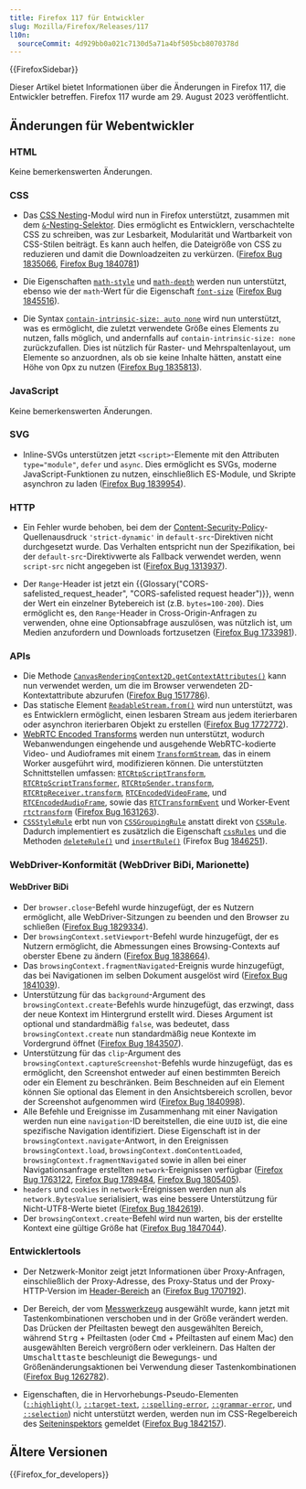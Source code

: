 ```yaml
---
title: Firefox 117 für Entwickler
slug: Mozilla/Firefox/Releases/117
l10n:
  sourceCommit: 4d929bb0a021c7130d5a71a4bf505bcb8070378d
---
```


{{FirefoxSidebar}}

Dieser Artikel bietet Informationen über die Änderungen in Firefox 117, die Entwickler betreffen. Firefox 117 wurde am 29. August 2023 veröffentlicht.

## Änderungen für Webentwickler

### HTML

Keine bemerkenswerten Änderungen.

### CSS

- Das [CSS Nesting](/de/docs/Web/CSS/CSS_nesting)-Modul wird nun in Firefox unterstützt, zusammen mit dem [`&`-Nesting-Selektor](/de/docs/Web/CSS/Nesting_selector). Dies ermöglicht es Entwicklern, verschachtelte CSS zu schreiben, was zur Lesbarkeit, Modularität und Wartbarkeit von CSS-Stilen beiträgt. Es kann auch helfen, die Dateigröße von CSS zu reduzieren und damit die Downloadzeiten zu verkürzen. ([Firefox Bug 1835066](https://bugzil.la/1835066), [Firefox Bug 1840781](https://bugzil.la/1840781))

- Die Eigenschaften [`math-style`](/de/docs/Web/CSS/math-style) und [`math-depth`](/de/docs/Web/CSS/math-depth) werden nun unterstützt, ebenso wie der `math`-Wert für die Eigenschaft [`font-size`](/de/docs/Web/CSS/font-size#values) ([Firefox Bug 1845516](https://bugzil.la/1845516)).

- Die Syntax [`contain-intrinsic-size: auto none`](/de/docs/Web/CSS/contain-intrinsic-size) wird nun unterstützt, was es ermöglicht, die zuletzt verwendete Größe eines Elements zu nutzen, falls möglich, und andernfalls auf `contain-intrinsic-size: none` zurückzufallen. Dies ist nützlich für Raster- und Mehrspaltenlayout, um Elemente so anzuordnen, als ob sie keine Inhalte hätten, anstatt eine Höhe von 0px zu nutzen ([Firefox Bug 1835813](https://bugzil.la/1835813)).

### JavaScript

Keine bemerkenswerten Änderungen.

### SVG

- Inline-SVGs unterstützen jetzt `<script>`-Elemente mit den Attributen `type="module"`, `defer` und `async`. Dies ermöglicht es SVGs, moderne JavaScript-Funktionen zu nutzen, einschließlich ES-Module, und Skripte asynchron zu laden ([Firefox Bug 1839954](https://bugzil.la/1839954)).

### HTTP

- Ein Fehler wurde behoben, bei dem der [Content-Security-Policy](/de/docs/Web/HTTP/Guides/CSP)-Quellenausdruck `'strict-dynamic'` in `default-src`-Direktiven nicht durchgesetzt wurde.
  Das Verhalten entspricht nun der Spezifikation, bei der `default-src`-Direktivwerte als Fallback verwendet werden, wenn `script-src` nicht angegeben ist ([Firefox Bug 1313937](https://bugzil.la/1313937)).

- Der `Range`-Header ist jetzt ein {{Glossary("CORS-safelisted_request_header", "CORS-safelisted request header")}}, wenn der Wert ein einzelner Bytebereich ist (z.B. `bytes=100-200`).
  Dies ermöglicht es, den `Range`-Header in Cross-Origin-Anfragen zu verwenden, ohne eine Optionsabfrage auszulösen, was nützlich ist, um Medien anzufordern und Downloads fortzusetzen ([Firefox Bug 1733981](https://bugzil.la/1733981)).

### APIs

- Die Methode [`CanvasRenderingContext2D.getContextAttributes()`](/de/docs/Web/API/CanvasRenderingContext2D/getContextAttributes) kann nun verwendet werden, um die im Browser verwendeten 2D-Kontextattribute abzurufen ([Firefox Bug 1517786](https://bugzil.la/1517786)).
- Das statische Element [`ReadableStream.from()`](/de/docs/Web/API/ReadableStream/from_static) wird nun unterstützt, was es Entwicklern ermöglicht, einen lesbaren Stream aus jedem iterierbaren oder asynchron iterierbaren Objekt zu erstellen ([Firefox Bug 1772772](https://bugzil.la/1772772)).
- [WebRTC Encoded Transforms](/de/docs/Web/API/WebRTC_API/Using_Encoded_Transforms) werden nun unterstützt, wodurch Webanwendungen eingehende und ausgehende WebRTC-kodierte Video- und Audioframes mit einem [`TransformStream`](/de/docs/Web/API/TransformStream), das in einem Worker ausgeführt wird, modifizieren können.
  Die unterstützten Schnittstellen umfassen: [`RTCRtpScriptTransform`](/de/docs/Web/API/RTCRtpScriptTransform), [`RTCRtpScriptTransformer`](/de/docs/Web/API/RTCRtpScriptTransformer), [`RTCRtpSender.transform`](/de/docs/Web/API/RTCRtpSender/transform), [`RTCRtpReceiver.transform`](/de/docs/Web/API/RTCRtpReceiver/transform), [`RTCEncodedVideoFrame`](/de/docs/Web/API/RTCEncodedVideoFrame), und [`RTCEncodedAudioFrame`](/de/docs/Web/API/RTCEncodedAudioFrame), sowie das [`RTCTransformEvent`](/de/docs/Web/API/RTCTransformEvent) und Worker-Event [`rtctransform`](/de/docs/Web/API/DedicatedWorkerGlobalScope/rtctransform_event) ([Firefox Bug 1631263](https://bugzil.la/1631263)).
- [`CSSStyleRule`](/de/docs/Web/API/CSSStyleRule) erbt nun von [`CSSGroupingRule`](/de/docs/Web/API/CSSGroupingRule) anstatt direkt von [`CSSRule`](/de/docs/Web/API/CSSRule). Dadurch implementiert es zusätzlich die Eigenschaft [`cssRules`](/de/docs/Web/API/CSSGroupingRule/cssRules) und die Methoden [`deleteRule()`](/de/docs/Web/API/CSSGroupingRule/cssRules) und [`insertRule()`](/de/docs/Web/API/CSSGroupingRule/insertRule) (Firefox Bug [1846251](https://bugzil.la/1846251)).

### WebDriver-Konformität (WebDriver BiDi, Marionette)

#### WebDriver BiDi

- Der `browser.close`-Befehl wurde hinzugefügt, der es Nutzern ermöglicht, alle WebDriver-Sitzungen zu beenden und den Browser zu schließen ([Firefox Bug 1829334](https://bugzil.la/1829334)).
- Der `browsingContext.setViewport`-Befehl wurde hinzugefügt, der es Nutzern ermöglicht, die Abmessungen eines Browsing-Contexts auf oberster Ebene zu ändern ([Firefox Bug 1838664](https://bugzil.la/1838664)).
- Das `browsingContext.fragmentNavigated`-Ereignis wurde hinzugefügt, das bei Navigationen im selben Dokument ausgelöst wird ([Firefox Bug 1841039](https://bugzil.la/1841039)).
- Unterstützung für das `background`-Argument des `browsingContext.create`-Befehls wurde hinzugefügt, das erzwingt, dass der neue Kontext im Hintergrund erstellt wird. Dieses Argument ist optional und standardmäßig `false`, was bedeutet, dass `browsingContext.create` nun standardmäßig neue Kontexte im Vordergrund öffnet ([Firefox Bug 1843507](https://bugzil.la/1843507)).
- Unterstützung für das `clip`-Argument des `browsingContext.captureScreenshot`-Befehls wurde hinzugefügt, das es ermöglicht, den Screenshot entweder auf einen bestimmten Bereich oder ein Element zu beschränken. Beim Beschneiden auf ein Element können Sie optional das Element in den Ansichtsbereich scrollen, bevor der Screenshot aufgenommen wird ([Firefox Bug 1840998](https://bugzil.la/1840998)).
- Alle Befehle und Ereignisse im Zusammenhang mit einer Navigation werden nun eine `navigation`-ID bereitstellen, die eine `UUID` ist, die eine spezifische Navigation identifiziert. Diese Eigenschaft ist in der `browsingContext.navigate`-Antwort, in den Ereignissen `browsingContext.load`, `browsingContext.domContentLoaded`, `browsingContext.fragmentNavigated` sowie in allen bei einer Navigationsanfrage erstellten `network`-Ereignissen verfügbar ([Firefox Bug 1763122](https://bugzil.la/1763122), [Firefox Bug 1789484](https://bugzil.la/1789484), [Firefox Bug 1805405](https://bugzil.la/1805405)).
- `headers` und `cookies` in `network`-Ereignissen werden nun als `network.BytesValue` serialisiert, was eine bessere Unterstützung für Nicht-UTF8-Werte bietet ([Firefox Bug 1842619](https://bugzil.la/1842619)).
- Der `browsingContext.create`-Befehl wird nun warten, bis der erstellte Kontext eine gültige Größe hat ([Firefox Bug 1847044](https://bugzil.la/1847044)).

### Entwicklertools

- Der Netzwerk-Monitor zeigt jetzt Informationen über Proxy-Anfragen, einschließlich der Proxy-Adresse, des Proxy-Status und der Proxy-HTTP-Version im [Header-Bereich](https://firefox-source-docs.mozilla.org/devtools-user/network_monitor/request_details/index.html) an ([Firefox Bug 1707192](https://bugzil.la/1707192)).

- Der Bereich, der vom [Messwerkzeug](https://firefox-source-docs.mozilla.org/devtools-user/measure_a_portion_of_the_page/index.html) ausgewählt wurde, kann jetzt mit Tastenkombinationen verschoben und in der Größe verändert werden.
  Das Drücken der Pfeiltasten bewegt den ausgewählten Bereich, während <kbd>Strg</kbd> + Pfeiltasten (oder <kbd>Cmd</kbd> + Pfeiltasten auf einem Mac) den ausgewählten Bereich vergrößern oder verkleinern.
  Das Halten der <kbd>Umschalttaste</kbd> beschleunigt die Bewegungs- und Größenänderungsaktionen bei Verwendung dieser Tastenkombinationen ([Firefox Bug 1262782](https://bugzil.la/1262782)).

- Eigenschaften, die in Hervorhebungs-Pseudo-Elementen ([`::highlight()`](/de/docs/Web/CSS/::highlight), [`::target-text`](/de/docs/Web/CSS/::target-text), [`::spelling-error`](/de/docs/Web/CSS/::spelling-error), [`::grammar-error`](/de/docs/Web/CSS/::grammar-error), und [`::selection`](/de/docs/Web/CSS/::selection)) nicht unterstützt werden, werden nun im CSS-Regelbereich des [Seiteninspektors](https://firefox-source-docs.mozilla.org/devtools-user/#page-inspector) gemeldet ([Firefox Bug 1842157](https://bugzil.la/1842157)).

## Ältere Versionen

{{Firefox_for_developers}}
